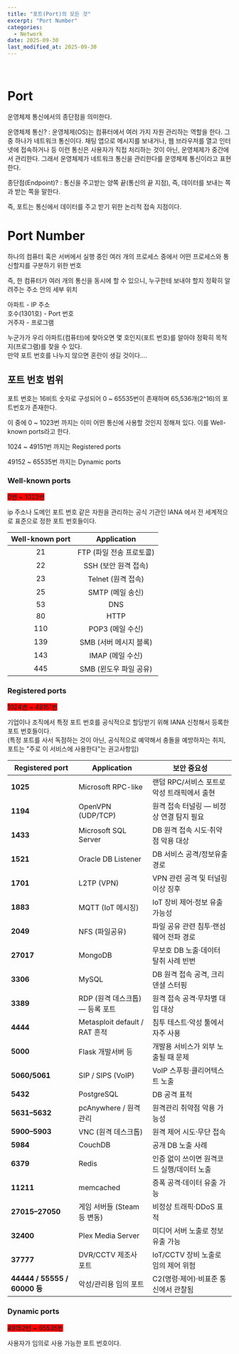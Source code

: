 ```yaml
---
title: "포트(Port)의 모든 것"
excerpt: "Port Number"
categories:
  - Network
date: 2025-09-30
last_modified_at: 2025-09-30
---
```

<br>

# Port

운영체제 통신에서의 종단점을 의미한다.

운영체제 통신? : 운영체제(OS)는 컴퓨터에서 여러 가지 자원 관리하는 역할을 한다. 그중 하나가 네트워크 통신이다.
채팅 앱으로 메시지를 보내거나, 웹 브라우저를 열고 인터넷에 접속하거나 등 이런 통신은 사용자가 직접 처리하는 것이 아닌,
운영체제가 중간에서 관리한다. 그래서 운영체제가 네트워크 통신을 관리한다를  운영체제 통신이라고 표현한다.

종단점(Endpoint)? : 통신을 주고받는 양쪽 끝(통신의 끝 지점), 즉, 데이터를 보내는 쪽과 받는 쪽을 말한다. 

즉, 포트는 통신에서 데이터를 주고 받기 위한 논리적 접속 지점이다.


# Port Number

하나의 컴퓨터 혹은 서버에서 실행 중인 여러 개의 프로세스 중에서 어떤 프로세스와 통신할지를 구분하기 위한 번호 

즉, 한 컴퓨터가 여러 개의 통신을 동시에 할 수 있으니, 누구한테 보내야 할지 정확히 알려주는 주소 안의 세부 위치

아파트 - IP 주소<br>
호수(1301호) - Port 번호<br>
거주자 - 프로그램

누군가가 우리 아파트(컴퓨터)에 찾아오면 몇 호인지(포트 번호)를 알아야 정확히 목적지(프로그램)를 찾을 수 있다.<br>
만약 포트 번호를 나누지 않으면 혼란이 생길 것이다....

## 포트 번호 범위

포트 번호는 16비트 숫자로 구성되어 0 ~ 65535번이 존재하며 65,536개(2^16)의 포트번호가 존재한다.

이 중에 0 ~ 1023번 까지는 이미 어떤 통신에 사용할 것인지 정해져 있다. 이를 Well-known ports라고 한다.

1024 ~ 49151번 까지는 Registered ports

49152 ~ 65535번 까지는 Dynamic ports 

### Well-known ports

<span style="background-color:red"> 0번 ~ 1023번 </span>

ip 주소나 도메인 포트 번호 같은 자원을 관리하는 공식 기관인 IANA 에서 전 세계적으로 표준으로 정한
포트 번호들이다.


| Well-known port | Application |
|  :----:   |    :----:   |
| 21 | FTP (파일 전송 프로토콜) |
| 22 | SSH (보안 원격 접속) |
| 23 | Telnet (원격 접속) |
| 25 | SMTP (메일 송신) |
| 53 | DNS |
| 80 | HTTP |
| 110 | POP3 (메일 수신) |
| 139 | SMB (서버 메시지 블록) |
| 143 | IMAP (메일 수신) |
| 445 | SMB (윈도우 파일 공유) |
    
    

### Registered ports

<span style="background-color:red"> 1024번 ~ 49151번 </span>

기업이나 조직에서 특정 포트 번호를 공식적으로 할당받기 위해 IANA 신청해서 등록한 포트 번호들이다.<br>
(특정 포트를 사서 독점하는 것이 아닌, 공식적으로 예약해서 충돌을 예방하자는 취지, 포트는 "주로 이 서비스에 사용한다"는 권고사항임)

| Registered port             |  Application                | 보안 중요성  |
| --------------------------- | --------------------------- | -------------------------- |
| **1025**                    | Microsoft RPC-like          | 랜덤 RPC/서비스 포트로 악성 트래픽에서 출현 |
| **1194**                    | OpenVPN (UDP/TCP)           | 원격 접속 터널링 — 비정상 연결 탐지 필요   |
| **1433**                    | Microsoft SQL Server        | DB 원격 접속 시도·취약점 악용 대상      |
| **1521**                    | Oracle DB Listener          | DB 서비스 공격/정보유출 경로          |
| **1701**                    | L2TP (VPN)                  | VPN 관련 공격 및 터널링 이상 징후      |
| **1883**                    | MQTT (IoT 메시징)              | IoT 장비 제어·정보 유출 가능성        |
| **2049**                    | NFS (파일공유)                  | 파일 공유 관련 침투·랜섬웨어 전파 경로     |
| **27017**                   | MongoDB                     | 무보호 DB 노출·데이터 탈취 사례 빈번     |
| **3306**                    | MySQL                       | DB 원격 접속 공격, 크리덴셜 스터핑      |
| **3389**                    | RDP (원격 데스크톱) — 등록 포트       | 원격 접속 공격·무차별 대입 대상         |
| **4444**                    | Metasploit default / RAT 흔적 | 침투 테스트·악성 툴에서 자주 사용        |
| **5000**                    | Flask 개발서버 등                | 개발용 서비스가 외부 노출될 때 문제       |
| **5060/5061**               | SIP / SIPS (VoIP)           | VoIP 스푸핑·클리어텍스트 노출         |
| **5432**                    | PostgreSQL                  | DB 공격 표적                   |
| **5631–5632**               | pcAnywhere / 원격관리           | 원격관리 취약점 악용 가능성            |
| **5900–5903**               | VNC (원격 데스크톱)               | 원격 제어 시도·무단 접속             |
| **5984**                    | CouchDB                     | 공개 DB 노출 사례                |
| **6379**                    | Redis                       | 인증 없이 쓰이면 원격코드 실행/데이터 노출   |
| **11211**                   | memcached                   | 증폭 공격·데이터 유출 가능            |
| **27015–27050**             | 게임 서버들 (Steam 등 변동)         | 비정상 트래픽·DDoS 표적            |
| **32400**                   | Plex Media Server           | 미디어 서버 노출로 정보 유출 가능        |
| **37777**                   | DVR/CCTV 제조사 포트             | IoT/CCTV 장비 노출로 임의 제어 위험   |
| **44444 / 55555 / 60000 등** | 악성/관리용 임의 포트                | C2(명령·제어)·비표준 통신에서 관찰됨     |


### Dynamic ports

<span style="background-color:red"> 49152번 ~ 65535번 </span>

사용자가 임의로 사용 가능한 포트 번호이다.







